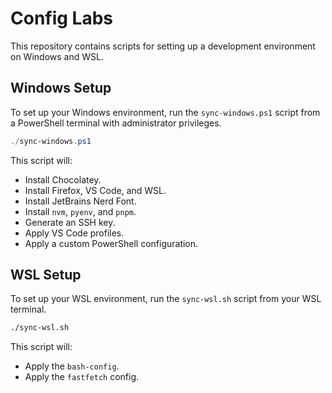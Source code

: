 # Config Labs

This repository contains scripts for setting up a development environment on Windows and WSL.

## Windows Setup

To set up your Windows environment, run the `sync-windows.ps1` script from a PowerShell terminal with administrator privileges.

```powershell
./sync-windows.ps1
```

This script will:

*   Install Chocolatey.
*   Install Firefox, VS Code, and WSL.
*   Install JetBrains Nerd Font.
*   Install `nvm`, `pyenv`, and `pnpm`.
*   Generate an SSH key.
*   Apply VS Code profiles.
*   Apply a custom PowerShell configuration.

## WSL Setup

To set up your WSL environment, run the `sync-wsl.sh` script from your WSL terminal.

```bash
./sync-wsl.sh
```

This script will:

*   Apply the `bash-config`.
*   Apply the `fastfetch` config.
